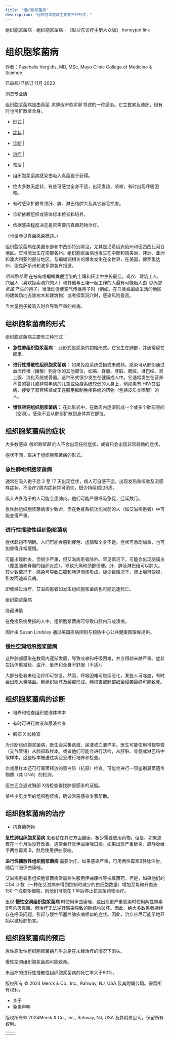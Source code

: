 ```yaml
---
title: "组织胞浆菌病"
description: "组织胞浆菌病主要有三种形式："
---
```


﻿组织胞浆菌病 \- 组织胞浆菌病 \- 《默沙东诊疗手册大众版》 honeypot link

# 组织胞浆菌病

作者：Paschalis Vergidis, MD, MSc, Mayo Clinic College of Medicine & Science

已审核/已修订 11月 2023

浏览专业版

组织胞浆菌病是由真菌 _荚膜组织胞浆菌_ 导致的一种感染。它主要累及肺部，但有时也可扩散至全身。

- [形式](#形式_v23644479_zh) \|
- [症状](#症状_v787930_zh) \|
- [诊断](#诊断_v787946_zh) \|
- [治疗](#治疗_v787950_zh) \|
- [预后](#预后_v44482923_zh) \|

- 组织胞浆菌病感染由吸入真菌孢子获得。

- 绝大多数无症状，有些可感觉全身不适，出现发热、咳嗽，有时出现呼吸困难。

- 有时感染扩散导致肝、脾、淋巴结肿大及其它器官损害。

- 诊断依赖组织或液体标本检查和培养。

- 依据感染程度决定是否需要抗真菌药物治疗。


（也请参见真菌感染概述。）

组织胞浆菌病在美国东部和中西部特别常见，尤其是沿着俄亥俄州和密西西比河谷地区。它可能发生在南部各州。组织胞浆菌病也发生在中部和南美洲、非洲、亚洲和澳大利亚的部分地区。与蝙蝠洞相关的爆发发生在全世界，在美国，佛罗里达州、德克萨斯州和波多黎各有报道。

_组织胞浆菌_ 在被鸟或蝙蝠粪便污染的土壤和灰尘中生长最佳。鸡农、建筑工人、穴居人（喜欢探索洞穴的人）和其他与土壤一起工作的人最有可能吸入由 _组织胞浆菌_ 产生的孢子。当活动促使空气传播孢子时（例如，在鸟类或蝙蝠生活的地区的建筑场地去除树木和建筑物）或者探索洞穴时，感染风险最高。

当大量孢子被吸入时会导致严重的疾病。

## 组织胞浆菌病的形式

组织胞浆菌病主要有三种形式：

- **急性肺组织胞浆菌病：** 此形式是感染的初始形式。它发生在肺部，并通常留在那里。

- **进行性播散性组织胞浆菌病：** 如果免疫系统受损或未成熟，感染可从肺部通过血流传播（播散）到身体的其他部位，如脑、脊髓、肝脏、脾脏、淋巴结、肾上腺、消化系统或骨髓。这种形式很少发生在健康成人中。它通常发生在营养不良的婴儿或非常年幼的儿童或免疫系统较弱的人身上，例如患有 HIV/艾滋病、接受了器官移植或正在服用抑制免疫系统的药物（包括皮质类固醇）的人。

- **慢性空洞组织胞浆菌病：** 在此形式中，在数周内逐渐形成一个或多个肺部空间（空洞）。感染不会从肺部扩散到身体其它部位。


## 组织胞浆菌病的症状

大多数感染 _组织胞浆菌_ 的人不会出现任何症状，或者只会出现非常轻微的症状。

症状不同，取决于组织胞浆菌病的形式。

### 急性肺组织胞浆菌病

通常在吸入孢子后 3 至 17 天出现症状，病人可自感不适，出现发热和咳嗽及流感样症状。不治疗2周内症状常可消失，很少持续超过6周。

吸入许多孢子的人可能会患肺炎。他们可能严重呼吸急促，迁延数月。

急性肺组织胞浆菌病很少致命，但在免疫系统功能减弱的人（如艾滋病患者）中可能变得严重。

### 进行性播散性组织胞浆菌病

症状起初不明确。人们可能会感到疲倦、虚弱和全身不适。症状可急剧加重，也可加重得非常缓慢。

可能出现肺炎，但很少严重，但艾滋病患者除外。罕见情况下，可能会出现脑膜炎（覆盖脑和脊髓的组织炎症），导致头痛和颈部僵硬。肝、脾及淋巴结可以肿大。较少数情况下，感染可导致口腔和肠道溃疡形成。极少数情况下，肾上腺可受损，引发阿迪森氏病。

即使经过治疗，艾滋病患者如发生组织胞浆菌病也可能迅速死亡。

组织胞浆菌病



隐藏详情

在免疫系统受损的人中，组织胞浆菌病可导致口腔内形成溃疡。

图片由 Susan Lindsley 通过美国疾病控制与预防中心公共健康图像库提供。

### 慢性空洞组织胞浆菌病

这种肺部感染在数周内逐渐发展，导致咳嗽和呼吸困难，并变得越来越严重。症状包括体重减轻、盗汗、低热和全身不舒服（不适）。

大部分患者未经治疗即可恢复。然而，呼吸困难可继续恶化，某些人可咯血，有时会出现大量咯血。肺组织破坏及瘢痕形成。肺损害或肺部细菌侵袭最终可能致死。

## 组织胞浆菌病的诊断

- 培养和检查组织或液体样本

- 有时可进行血液和尿液检查

- 胸部 X 线检查


为诊断组织胞浆菌病，医生会采集痰液、尿液或血液样本。医生可能使用可视导管（支气管镜）从肺部取样本。或者他们可能会进行活检，从肝脏、骨髓或淋巴结中取样本。这些标本被送往实验室进行培养和检查。

血或尿样本还可行真菌释放的蛋白质（抗原）检查。可能会进行一项鉴别真菌遗传物质（其 DNA）的检测。

医生还会通过胸部 X线检查查找肺部感染的证据。

某些少见类型的组织胞浆病，确诊常需感染专家帮助。

## 组织胞浆菌病的治疗

- 抗真菌药物


**急性肺组织胞浆菌病** 患者若在其它方面健康，极少需要使用药物。但是，如果患者在一个月后没有改善，通常会开具伊曲康唑口服。如果出现严重肺炎，应静脉给予两性霉素 B，然后使用伊曲康唑。

**进行性播散性组织胞浆菌病** 需要治疗。如果感染严重，可用两性霉素B静脉注射，随后口服伊曲康唑。

艾滋病患者患组织胞浆菌病常需终生服用伊曲康唑等抗真菌药。但是，如果他们的 CD4 计数（一种在艾滋病未得到控制时减少的白细胞数量）增加至每微升血液 150 个或更多细胞，则他们可能在 1 年后停止抗真菌药物治疗。

出现 **慢性空洞组织胞浆菌病** 时使用伊曲康唑，或出现更严重感染时使用两性霉素B可杀灭真菌。但治疗无法逆转感染导致的肺结构破坏。因此，绝大多数患者持续存在呼吸问题，引起与慢性阻塞性肺疾病相似的症状。因此，治疗应尽可能早地开始以减轻肺损害。

## 组织胞浆菌病的预后

急性原发性组织胞浆菌病几乎总是在未经治疗的情况下消失。

慢性空洞组织胞浆菌病可能致命。

未治疗的进行性播散性组织胞浆菌病的死亡率大于90%。



版权所有 © 2024
Merck & Co., Inc., Rahway, NJ, USA 及其附属公司。保留所有权利。

- 关于
- 免责声明

版权所有© 2024Merck & Co., Inc., Rahway, NJ, USA 及其附属公司。保留所有权利。

|     |     |
| --- | --- |
|  |  |